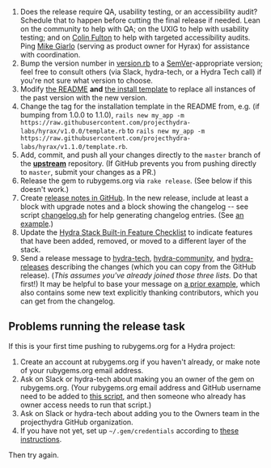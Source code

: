 1. Does the release require QA, usability testing, or an accessibility audit? Schedule that to happen before cutting the final release if needed. Lean on the community to help with QA; on the UXIG to help with usability testing; and on [Colin Fulton](https://github.com/justcolin) to help with targeted accessibility audits. Ping [Mike Giarlo](https://github.com/mjgiarlo) (serving as product owner for Hyrax) for assistance with coordination.
1. Bump the version number in [version.rb](https://github.com/projecthydra-labs/hyrax/blob/master/lib/hyrax/version.rb) to a [SemVer](http://semver.org/)-appropriate version; feel free to consult others (via Slack, hydra-tech, or a Hydra Tech call) if you're not sure what version to choose.
1. Modify [the README](https://github.com/projecthydra-labs/hyrax/blob/master/README.md) **and** [the install template](https://github.com/projecthydra-labs/hyrax/blob/master/template.rb) to replace all instances of the past version with the new version.
1. Change the tag for the installation template in the README from, e.g. (if bumping from 1.0.0 to 1.1.0), `rails new my_app -m https://raw.githubusercontent.com/projecthydra-labs/hyrax/v1.0.0/template.rb` to `rails new my_app -m https://raw.githubusercontent.com/projecthydra-labs/hyrax/v1.1.0/template.rb`.
1. Add, commit, and push all your changes directly to the `master` branch of the **[upstream](https://github.com/projecthydra-labs/hyrax)** repository. (If GitHub prevents you from pushing directly to `master`, submit your changes as a PR.)
1. Release the gem to rubygems.org via `rake release`. (See below if this doesn't work.)
1. Create [release notes in GitHub](https://github.com/projecthydra-labs/hyrax/releases/new). In the new release, include at least a block with upgrade notes and a block showing the changelog -- see script [changelog.sh](https://github.com/projecthydra/hydra/blob/master/script/changelog.sh) for help generating changelog entries. (See [an example](https://github.com/projecthydra-labs/hyrax/releases/tag/v6.4.0).)
1. Update the [Hydra Stack Built-in Feature Checklist](https://wiki.duraspace.org/display/hydra/Built-in+Feature+Checklist) to indicate features that have been added, removed, or moved to a different layer of the stack.
1. Send a release message to [hydra-tech](mailto:hydra-tech@googlegroups.com), [hydra-community](mailto:hydra-community@googlegroups.com), and [hydra-releases](mailto:hydra-releases@googlegroups.com) describing the changes (which you can copy from the GitHub release). (*This assumes you've already joined those three lists.* Do that first!) It may be helpful to base your message on [a prior example](https://groups.google.com/forum/#!topic/hydra-releases/SvQAhtIgpqA), which also contains some new text explicitly thanking contributors, which you can get from the changelog.

## Problems running the release task

If this is your first time pushing to rubygems.org for a Hydra project:
  1. Create an account at rubygems.org if you haven't already, or make note of your rubygems.org email address.
  1. Ask on Slack or hydra-tech about making you an owner of the gem on rubygems.org. (Your rubygems.org email address and GitHub username need to be added to [this script](https://github.com/projecthydra/hydra/blob/master/script/grant_revoke_gem_authority.rb#L19), and then someone who already has owner access needs to run that script.)
  1. Ask on Slack or hydra-tech about adding you to the Owners team in the projecthydra GitHub organization.
  1. If you have not yet, set up `~/.gem/credentials` according to [these instructions](https://rubygems.org/profile/edit).

Then try again.